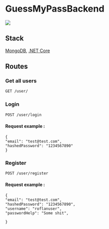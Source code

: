 # GuessMyPassBackend

![](https://github.com/NaUKMA-NIT-20/GuessMyPass/blob/Backend-3/GuessMyPassBackend/Img/123414.jpg)


## Stack

[MongoDB](https://www.mongodb.com/), [.NET Core](https://dotnet.microsoft.com/)



## Routes


### Get all users

```bash
GET /user/
```

### Login


```bash
POST /user/login 
```
#### Request example : 

```
{
"email": "test@test.com",
"hashedPassword": "1234567890" 
}
```


### Register
```bash
POST /user/register
```

#### Request example : 

```
{
"email": "test@test.com",
"hashedPassword": "1234567890",
"username": "roflanuser",
"passwordHelp": "Some shit", 

}
